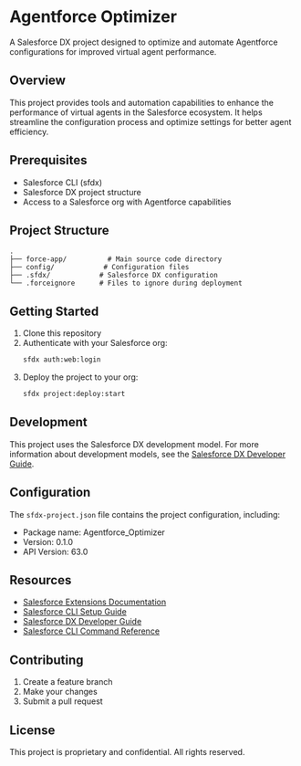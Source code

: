 # Agentforce Optimizer

A Salesforce DX project designed to optimize and automate Agentforce configurations for improved virtual agent performance.

## Overview

This project provides tools and automation capabilities to enhance the performance of virtual agents in the Salesforce ecosystem. It helps streamline the configuration process and optimize settings for better agent efficiency.

## Prerequisites

- Salesforce CLI (sfdx)
- Salesforce DX project structure
- Access to a Salesforce org with Agentforce capabilities

## Project Structure

```
.
├── force-app/          # Main source code directory
├── config/            # Configuration files
├── .sfdx/            # Salesforce DX configuration
└── .forceignore      # Files to ignore during deployment
```

## Getting Started

1. Clone this repository
2. Authenticate with your Salesforce org:
   ```bash
   sfdx auth:web:login
   ```
3. Deploy the project to your org:
   ```bash
   sfdx project:deploy:start
   ```

## Development

This project uses the Salesforce DX development model. For more information about development models, see the [Salesforce DX Developer Guide](https://developer.salesforce.com/docs/atlas.en-us.sfdx_dev.meta/sfdx_dev/sfdx_dev_intro.htm).

## Configuration

The `sfdx-project.json` file contains the project configuration, including:
- Package name: Agentforce_Optimizer
- Version: 0.1.0
- API Version: 63.0

## Resources

- [Salesforce Extensions Documentation](https://developer.salesforce.com/tools/vscode/)
- [Salesforce CLI Setup Guide](https://developer.salesforce.com/docs/atlas.en-us.sfdx_setup.meta/sfdx_setup/sfdx_setup_intro.htm)
- [Salesforce DX Developer Guide](https://developer.salesforce.com/docs/atlas.en-us.sfdx_dev.meta/sfdx_dev/sfdx_dev_intro.htm)
- [Salesforce CLI Command Reference](https://developer.salesforce.com/docs/atlas.en-us.sfdx_cli_reference.meta/sfdx_cli_reference/cli_reference.htm)

## Contributing

1. Create a feature branch
2. Make your changes
3. Submit a pull request

## License

This project is proprietary and confidential. All rights reserved.
